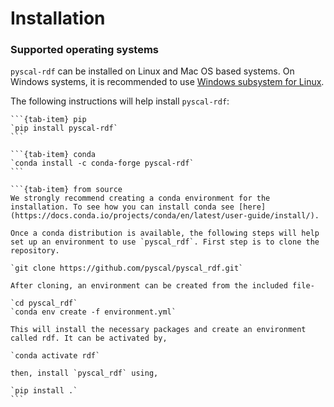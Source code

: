  # Installation

### Supported operating systems

`pyscal-rdf` can be installed on Linux and Mac OS based systems. On Windows systems, it is recommended to use  [Windows subsystem for Linux](https://docs.microsoft.com/en-us/windows/wsl/install).

The following instructions will help install `pyscal-rdf`:

````{tab-set}
```{tab-item} pip
`pip install pyscal-rdf`
```

```{tab-item} conda
`conda install -c conda-forge pyscal-rdf`
```

```{tab-item} from source
We strongly recommend creating a conda environment for the installation. To see how you can install conda see [here](https://docs.conda.io/projects/conda/en/latest/user-guide/install/).

Once a conda distribution is available, the following steps will help set up an environment to use `pyscal_rdf`. First step is to clone the repository.

`git clone https://github.com/pyscal/pyscal_rdf.git`

After cloning, an environment can be created from the included file-

`cd pyscal_rdf`  
`conda env create -f environment.yml`

This will install the necessary packages and create an environment called rdf. It can be activated by,

`conda activate rdf`

then, install `pyscal_rdf` using,

`pip install .`
```
````
 